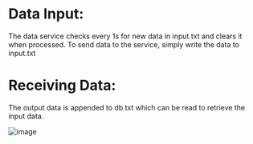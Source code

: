 # Data Input:
The data service checks every 1s for new data in input.txt and clears it when processed.
To send data to the service, simply write the data to input.txt

# Receiving Data:
The output data is appended to db.txt which can be read to retrieve the input data.

![image](https://github.com/Hayden-Johnston/data-manager/assets/103093070/4bec1598-4a48-48eb-b7e6-45ccd5ecd7cb)
